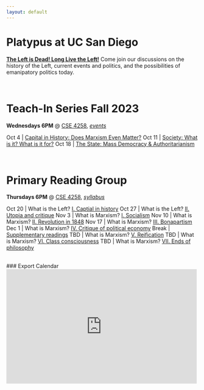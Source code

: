 ```yaml
---
layout: default
---
```


# Platypus at UC San Diego

**[The Left is Dead! Long Live the Left!](https://platypus1917.org/about/the-left-is-dead-long-live-the-left/)** Come join our discussions on the history of the Left, current events and politics, and the possibilities of emanipatory politics today.

<br>

# Teach-In Series Fall 2023
**Wednesdays 6PM** @ [CSE 4258](https://goo.gl/maps/tVMUddcYxDXSu8yXA), *[events](/events)*

Oct 4 | [Capital in History: Does Marxism Even Matter?](/events#capital-in-history-does-marxism-even-matter)
Oct 11 | [Society: What is it? What is it for?](/events#society-what-is-it-what-is-it-for)
Oct 18  | [The State: Mass Democracy & Authoritarianism](/events#the-state-mass-democracy--authoritarianism)


<br> 

# Primary Reading Group
**Thursdays 6PM** @ [CSE 4258](https://goo.gl/maps/tVMUddcYxDXSu8yXA), *[syllabus](/syllabus)*

Oct 20 | What is the Left? [I. Captial in history](/syllabus#oct-20-what-is-the-left-i-capital-in-history)
Oct 27 | What is the Left? [II. Utopia and critique](/syllabus#oct-27-what-is-the-left-ii-utopia-and-critique) 
Nov 3  | What is Marxism? [I. Socialism](/syllabus#nov-3-what-is-marxism-i-socialism)
Nov 10 | What is Marxism? [II. Revolution in 1848](/syllabus#nov-10-what-is-marxism-ii-revolution-in-1848)
Nov 17 | What is Marxism? [III. Bonapartism](/syllabus#nov-17-what-is-marxism-iii-bonapartism)
Dec 1  | What is Marxism? [IV. Critique of political economy](/syllabus#dec-1-what-is-marxism-iv-critique-of-political-economy)
Break  | [Supplementary readings](/syllabus#winter-break-readings)
TBD    | What is Marxism? [V. Reification](/syllabus#what-is-marxism-v-reification)
TBD    | What is Marxism? [VI. Class consciousness](/syllabus#what-is-marxism-vi-class-consciousness)
TBD    | What is Marxism? [VII. Ends of philosophy](/syllabus#what-is-marxism-vii-ends-of-philosophy)

<br>
### Export Calendar

<iframe src="https://calendar.google.com/calendar/embed?height=300&wkst=1&bgcolor=%23ffffff&ctz=America%2FLos_Angeles&showTitle=0&showPrint=0&showCalendars=0&mode=AGENDA&src=Y190aW5vc3EzYzdlNWFmb3YzcXZicTZjaTlrY0Bncm91cC5jYWxlbmRhci5nb29nbGUuY29t&color=%23F6BF26" style="border-width:0" width="500" height="300" frameborder="0" scrolling="no"></iframe>
